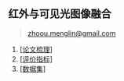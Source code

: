 ## 红外与可见光图像融合

> zhoou.menglin@gmail.com

1. [[论文梳理]](./红外和可见光图像融合论文梳理_周梦麟_20250604.md)
2. [[评价指标]](./红外和可见光图像融合评价指标.md)
3. [[数据集]](./红外和可见光数据集.md)

### 


